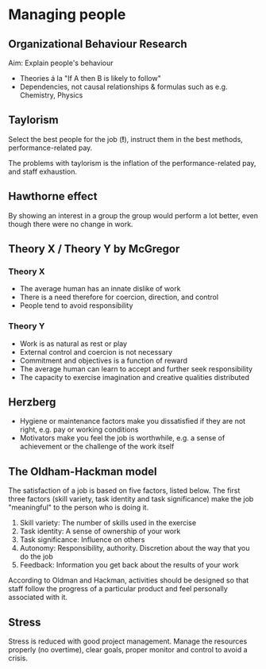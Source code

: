 # Managing people
## Organizational Behaviour Research
Aim: Explain people's behaviour
* Theories á la "If A then B is likely to follow"
* Dependencies, not causal relationships & formulas such as e.g. Chemistry, Physics

## Taylorism
Select the best people for the job (**!**), instruct them in the best methods,
performance-related pay.

The problems with taylorism is the inflation of the performance-related pay, and
staff exhaustion.

## Hawthorne effect
By showing an interest in a group the group would perform a lot better, even
though there were no change in work.

## Theory X / Theory Y by McGregor
### Theory X
* The average human has an innate dislike of work
* There is a need therefore for coercion, direction, and control
* People tend to avoid responsibility

### Theory Y
* Work is as natural as rest or play
* External control and coercion is not necessary
* Commitment and objectives is a function of reward
* The average human can learn to accept and further seek responsibility
* The capacity to exercise imagination and creative qualities distributed

## Herzberg

* Hygiene or maintenance factors make you dissatisfied if they are not
right, e.g. pay or working conditions
* Motivators make you feel the job is worthwhile, e.g. a sense of achievement or the challenge of the work itself

## The Oldham-Hackman model

The satisfaction of a job is based on five factors, listed below. The first three factors (skill variety, task identity and task significance) make the job "meaningful" to the person who is doing it.

1. Skill variety: The number of skills used in the exercise
2. Task identity: A sense of ownership of your work
3. Task significance: Influence on others
4. Autonomy: Responsibility, authority. Discretion about the way that you do the job
5. Feedback: Information you get back about the results of your work

According to Oldman and Hackman, activities should be designed so that staff follow the progress of a particular product and feel personally associated with it.

## Stress

Stress is reduced with good project management. Manage the resources
properly (no overtime), clear goals, proper monitor and control to
avoid a crisis.
